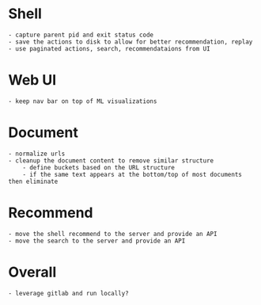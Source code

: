 
# Shell
    - capture parent pid and exit status code
    - save the actions to disk to allow for better recommendation, replay
    - use paginated actions, search, recommendataions from UI


# Web UI
    - keep nav bar on top of ML visualizations

# Document
    - normalize urls
    - cleanup the document content to remove similar structure
        - define buckets based on the URL structure
        - if the same text appears at the bottom/top of most documents then eliminate

# Recommend
    - move the shell recommend to the server and provide an API
    - move the search to the server and provide an API

# Overall

    - leverage gitlab and run locally?